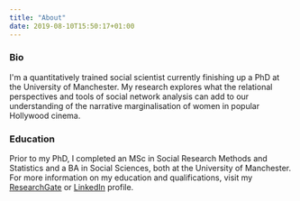```yaml
---
title: "About"
date: 2019-08-10T15:50:17+01:00
---
```

### Bio

I'm a quantitatively trained social scientist currently finishing up a PhD at the University of Manchester. My research explores what the relational perspectives and tools of social network analysis can add to our understanding of the narrative marginalisation of women in popular Hollywood cinema.

### Education

Prior to my PhD, I completed an MSc in Social Research Methods and Statistics and a BA in Social Sciences, both at the University of Manchester. For more information on my education and qualifications, visit my [ResearchGate](https://www.researchgate.net/profile/Pete_Jones6) or [LinkedIn](https://www.linkedin.com/in/pete-jones-13b955105/) profile.